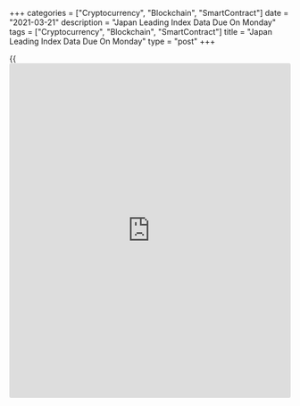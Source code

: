 +++
categories = ["Cryptocurrency", "Blockchain", "SmartContract"]
date = "2021-03-21"
description = "Japan Leading Index Data Due On Monday"
tags = ["Cryptocurrency", "Blockchain", "SmartContract"]
title = "Japan Leading Index Data Due On Monday"
type = "post"
+++

{{<iframe id="large-banner" src="https://www.bounty.group/#slide=2.0" width="100%" height="600" scrolling="no" style="border: 0px solid rgb(216, 221, 230); border-radius: 3px;">}}

Japan will on Monday see final January results for its leading and
coincident indexes, highlighting a modest day for Asia-Pacific economic
activity.

The leading index is expected to see a score of 99.1, up from 97.7 in
December. The coincident is pegged at 91.7, up from 88.2 previously.

The Philippines will see Q1 results for their consumer confidence index;
in the three months prior, the index score was -47.9.

Taiwan will provide February figures for export orders and unemployment.
In January, export orders skyrocketed 49.3 percent on year and the
jobless rate came in at 3.75 percent.

China will see March prime rate information for one- and five-year
loans; previously, they were at 3.85 percent and 4.65 percent,
respectively.

Hong Kong will provide Q4 numbers for current account and February
figures for consumer prices. In the third quarter, the current account
surplus was HKD96.5 billion, while consumer prices climbed an annual 1.9
percent in January.

Thailand will release February figures for imports, exports and trade
balance. In January, imports sank 5.24 percent on year and exports rose
0.35 percent for a trade deficit of $0.2 billion.

For comments and feedback [contact](https://www.playgroundfx.com/contact/): editorial@rtt[news](https://www.letsplayfx.com/blog/forex-news-website/).com

[Economic News][1]

 **What parts of the world are seeing the best (and worst) economic
performances lately? Click[here][2] to check out our [Econ Scorecard][2]
and find out! See up-to-the-moment [ranking](https://www.playgroundfx.com/blog/crypto-exchange-ranking/)s for the best and worst
performers in [GDP][3], [unemployment rate][4], [inflation][5] and much
more.**

   1. www.rtt[news](https://www.letsplayfx.com/blog/forex-news-website/).com/Content/EconomicNews.aspx
   2. www.rtt[news](https://www.letsplayfx.com/blog/forex-news-website/).com/economic-scorecard/world-rank/retail-sales/highest-performance.aspx
   3. www.rtt[news](https://www.letsplayfx.com/blog/forex-news-website/).com/economic-scorecard/world-rank/GDP/highest-performance.aspx
   4. www.rtt[news](https://www.letsplayfx.com/blog/forex-news-website/).com/economic-scorecard/world-rank/unemployment-rate/lowest-performance.aspx
   5. www.rtt[news](https://www.letsplayfx.com/blog/forex-news-website/).com/economic-scorecard/world-rank/CPI/highest-performance.aspx